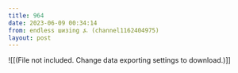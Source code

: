 ```yaml
---
title: 964
date: 2023-06-09 00:34:14
from: endless шизing ⍼ (channel1162404975)
layout: post
---
```


![[(File not included. Change data exporting settings to download.)]]


